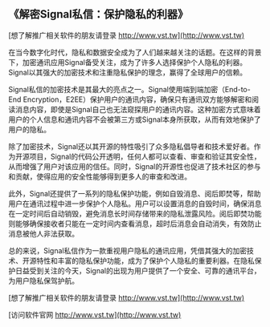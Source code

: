 ## **《解密Signal私信：保护隐私的利器》**

[想了解推广相关软件的朋友请登录 http://www.vst.tw](http://www.vst.tw)

在当今数字化时代，隐私和数据安全成为了人们越来越关注的话题。在这样的背景下，加密通讯应用Signal备受关注，成为了许多人选择保护个人隐私的利器。Signal以其强大的加密技术和注重隐私保护的理念，赢得了全球用户的信赖。

Signal私信的加密技术是其最大的亮点之一。Signal使用端到端加密（End-to-End Encryption，E2EE）保护用户的通讯内容，确保只有通讯双方能够解密和阅读消息内容，即使是Signal自己也无法窥探用户的通讯内容。这种加密方式意味着用户的个人信息和通讯内容不会被第三方或Signal本身所获取，从而有效地保护了用户的隐私。

除了加密技术，Signal还以其开源的特性吸引了众多隐私倡导者和技术爱好者。作为开源项目，Signal的代码公开透明，任何人都可以查看、审查和验证其安全性，从而增强了用户对该应用的信任。同时，Signal的开源性也促进了技术社区的参与和贡献，使得应用的安全性能够得到更多人的审查和改进。

此外，Signal还提供了一系列的隐私保护功能，例如自毁消息、阅后即焚等，帮助用户在通讯过程中进一步保护个人隐私。用户可以设置消息的自毁时间，确保消息在一定时间后自动销毁，避免消息长时间存储带来的隐私泄露风险。阅后即焚功能则能够确保接收者只能在一定时间内查看消息，超时后消息会自动消失，有效防止消息被他人非法获取。

总的来说，Signal私信作为一款重视用户隐私的通讯应用，凭借其强大的加密技术、开源特性和丰富的隐私保护功能，成为了保护个人隐私的重要利器。在隐私保护日益受到关注的今天，Signal的出现为用户提供了一个安全、可靠的通讯平台，为用户隐私保驾护航。

[想了解推广相关软件的朋友请登录 http://www.vst.tw](http://www.vst.tw)


[访问软件官网 http://www.vst.tw](http://www.vst.tw)
